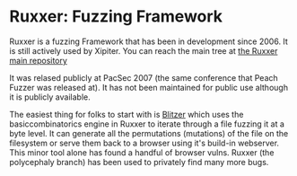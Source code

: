 Ruxxer: Fuzzing Framework
=====

Ruxxer is a fuzzing Framework that has been in development since 2006. It is still
actively used by Xipiter. You can reach the main tree at [the Ruxxer main repository](http://www.ruxxer.com)

It was relased publicly at PacSec 2007 (the same conference that Peach Fuzzer was released at).
It has not been maintained for public use although it is publicly available. 

The easiest thing for folks to start with is [Blitzer](https://github.com/s7ephen/Ruxxer/blob/master/blitzer/blitzer.py) which uses the basiccombinatorics engine in Ruxxer to iterate through a file fuzzing it at a byte level. It can generate all the permutations (mutations)
of the file on the filesystem or serve them back to a browser using it's build-in webserver. This minor tool alone has found a handful
of browser vulns. Ruxxer (the polycephaly branch) has been used to privately find many more bugs.


